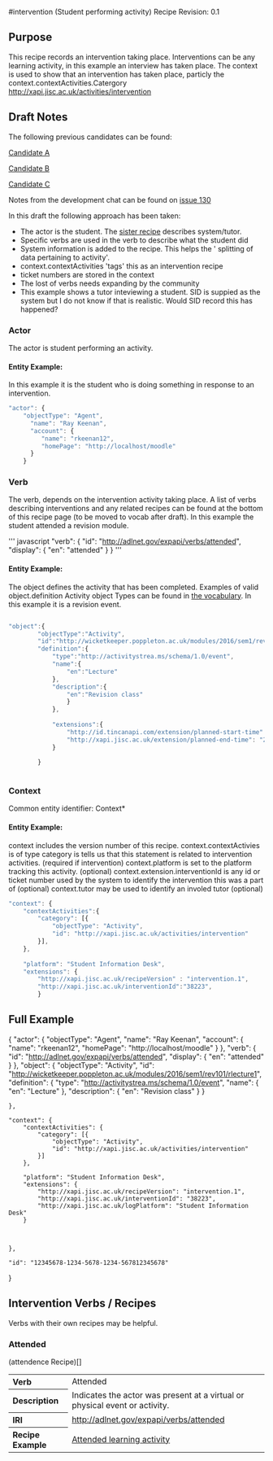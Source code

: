 #intervention (Student performing activity) Recipe
Revision: 0.1 

## Purpose
This recipe records an intervention taking place. Interventions can be any learning activity, in this example an interview has taken place. The context is used to show that an intervention has taken place, particly the context.contextActivities.Catergory http://xapi.jisc.ac.uk/activities/intervention


## Draft Notes
The following previous candidates can be found:

[Candidate A](intervention_candidate_a.md)

[Candidate B](intervention_candidate_b.md)

[Candidate C](intervention_candidate_c.md)

Notes from the development chat can be found on [issue 130](https://github.com/jiscdev/xapi/issues/130)

In this draft the following approach has been taken:

- The actor is the student. The [sister recipe](intervention) describes system/tutor.
- Specific verbs are used in the verb to describe what the student did
- System information is added to the recipe. This helps the ' splitting of data pertaining to activity'.
- context.contextActivities 'tags' this as an intervention recipe
- ticket numbers are stored in the context
- The lost of verbs needs expanding by the community
- This example shows a tutor inteviewing a student. SID is suppied as the system but I do not know if that is realistic. Would SID record this has happened?

### Actor

The actor is student performing an activity.
 
#### Entity Example:
In this example it is the student who is doing something in response to an intervention.

``` Javascript
"actor": {
	"objectType": "Agent",
      "name": "Ray Keenan",
      "account": {
         "name": "rkeenan12",
         "homePage": "http://localhost/moodle"
      }
	}
```


### Verb

The verb, depends on the intervention activity taking place. A list of verbs describing interventions and any related recipes can be found at the bottom of this recipe page (to be moved to vocab after draft). In this example the student attended a revision module. 

''' javascript
"verb": {
        "id": "http://adlnet.gov/expapi/verbs/attended",
        "display": {
            "en": "attended"
        }
    }
'''
 

#### Entity Example:
The object defines the activity that has been completed. Examples of valid object.definition Activity object Types can be found in [the vocabulary](../vocabulary.md#30-object).
In this example it is a revision event.

``` javascript

"object":{
		"objectType":"Activity",
		"id":"http://wicketkeeper.poppleton.ac.uk/modules/2016/sem1/rev101/rlecture1",
		"definition":{
			"type":"http://activitystrea.ms/schema/1.0/event",
			"name":{
				"en":"Lecture"
			},
			"description":{
				"en":"Revision class"
				}
			},
			
		    "extensions":{
				"http://id.tincanapi.com/extension/planned-start-time": "2016-02-05T10:00:00.000Z",
				"http://xapi.jisc.ac.uk/extension/planned-end-time": "2016-02-05T14:00:00.000Z"
			}
			
		}
		
```

### Context

Common entity identifier: Context*

#### Entity Example:

context includes the version number of this recipe. 
context.contextActivies is of type category is tells us that this statement is related to intervention activities. (required if intervention)
context.platform is set to the platform tracking this activity. (optional)
context.extension.interventionId is any id or ticket number used by the system to identify the intervention this was a part of (optional)
context.tutor may be used to identify an involed tutor (optional)

``` javascript
"context": {
	"contextActivities":{
		"category": [{
			"objectType": "Activity",
			"id": "http://xapi.jisc.ac.uk/activities/intervention"
		}],
	},
	
    "platform": "Student Information Desk", 
	"extensions": {
		"http://xapi.jisc.ac.uk/recipeVersion" : "intervention.1",
		"http://xapi.jisc.ac.uk/interventionId":"38223",
		}
```

## Full Example

{
	"actor": {
		"objectType": "Agent",
		"name": "Ray Keenan",
		"account": {
			"name": "rkeenan12",
			"homePage": "http://localhost/moodle"
		}
	},
	"verb": {
		"id": "http://adlnet.gov/expapi/verbs/attended",
		"display": {
			"en": "attended"
		}
	},
	"object": {
		"objectType": "Activity",
		"id": "http://wicketkeeper.poppleton.ac.uk/modules/2016/sem1/rev101/rlecture1",
		"definition": {
			"type": "http://activitystrea.ms/schema/1.0/event",
			"name": {
				"en": "Lecture"
			},
			"description": {
				"en": "Revision class"
			}
		}


	},

	"context": {
		"contextActivities": {
			"category": [{
				"objectType": "Activity",
				"id": "http://xapi.jisc.ac.uk/activities/intervention"
			}]
		},

		"platform": "Student Information Desk",
		"extensions": {
			"http://xapi.jisc.ac.uk/recipeVersion": "intervention.1",
			"http://xapi.jisc.ac.uk/interventionId": "38223",
			"http://xapi.jisc.ac.uk/logPlatform": "Student Information Desk"
		}



	},

	"id": "12345678-1234-5678-1234-567812345678"
}

## Intervention Verbs / Recipes
Verbs with their own recipes may be helpful.


### Attended
(attendence Recipe)[]

<table>
<tr><th align="left">Verb</th><td>Attended</td></tr>
<tr><th align="left">Description</th><td>Indicates the actor was present at a virtual or physical event or activity.</td></tr>
<tr><th align="left">IRI</th><td> <a href="http://adlnet.gov/expapi/verbs/attended">http://adlnet.gov/expapi/verbs/attended</a> </td></tr>
<tr><th align="left">Recipe Example</th><td> <a href="recipes/attended.md#verb">Attended learning activity</a> </td></tr>
</table>


